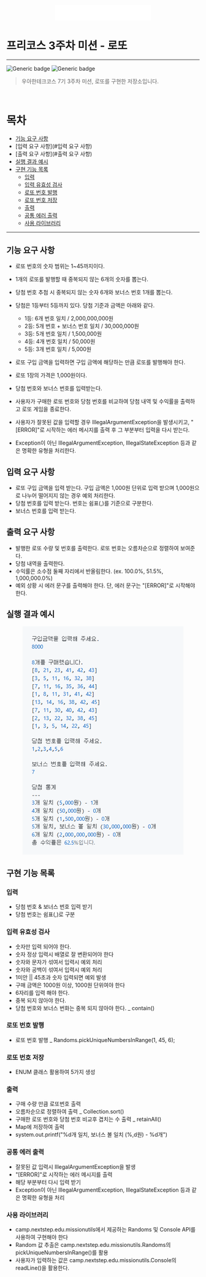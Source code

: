 <p align="center">
    <img src="img/logo_full_light.png" alt="우아한테크코스" width="250px">
</p>

# 프리코스 3주차 미션 - 로또

---

![Generic badge](https://img.shields.io/badge/precourse-week3-red)
![Generic badge](https://img.shields.io/badge/java-21.0.5-purple)

> 우아한테크코스 7기 3주차 미션, 로또를 구현한 저장소입니다.

<br>

# 목차

- [기능 요구 사항](#기능-요구-사항)
- [입력 요구 사항](#입력 요구 사항)
- [출력 요구 사항](#출력 요구 사항)
- [실행 결과 예시](#실행-결과-예시)
- [구현 기능 목록](#구현-기능-목록)
    - [입력](#입력)
    - [입력 유효성 검사](#입력-유효성-검사)
    - [로또 번호 발행](#로또-번호-발행)
    - [로또 번호 저장](#로또-번호-저장)
    - [출력](#출력)
    - [공통 에러 출력](#공통-에러-출력)
    - [사용 라이브러리](#사용-라이브러리)

---

## 기능 요구 사항
* 로또 번호의 숫자 범위는 1~45까지이다.
* 1개의 로또를 발행할 때 중복되지 않는 6개의 숫자를 뽑는다.
* 당첨 번호 추첨 시 중복되지 않는 숫자 6개와 보너스 번호 1개를 뽑는다.
* 당첨은 1등부터 5등까지 있다. 당첨 기준과 금액은 아래와 같다.
    * 1등: 6개 번호 일치 / 2,000,000,000원
    * 2등: 5개 번호 + 보너스 번호 일치 / 30,000,000원
    * 3등: 5개 번호 일치 / 1,500,000원
    * 4등: 4개 번호 일치 / 50,000원
    * 5등: 3개 번호 일치 / 5,000원

* 로또 구입 금액을 입력하면 구입 금액에 해당하는 만큼 로또를 발행해야 한다.
* 로또 1장의 가격은 1,000원이다.
* 당첨 번호와 보너스 번호를 입력받는다.
* 사용자가 구매한 로또 번호와 당첨 번호를 비교하여 당첨 내역 및 수익률을 출력하고 로또 게임을 종료한다.
* 사용자가 잘못된 값을 입력할 경우 IllegalArgumentException을 발생시키고, "[ERROR]"로 시작하는 에러 메시지를 출력 후 그 부분부터 입력을 다시 받는다.
* Exception이 아닌 IllegalArgumentException, IllegalStateException 등과 같은 명확한 유형을 처리한다.


## 입력 요구 사항
* 로또 구입 금액을 입력 받는다. 구입 금액은 1,000원 단위로 입력 받으며 1,000원으로 나누어 떨어지지 않는 경우 예외 처리한다.
* 당첨 번호를 입력 받는다. 번호는 쉼표(,)를 기준으로 구분한다.
* 보너스 번호를 입력 받는다.


## 출력 요구 사항
* 발행한 로또 수량 및 번호를 출력한다. 로또 번호는 오름차순으로 정렬하여 보여준다.
* 당첨 내역을 출력한다.
* 수익률은 소수점 둘째 자리에서 반올림한다. (ex. 100.0%, 51.5%, 1,000,000.0%)
* 예외 상황 시 에러 문구를 출력해야 한다. 단, 에러 문구는 "[ERROR]"로 시작해야 한다.


## 실행 결과 예시
<p align="center">
    <img src="img/example.png" alt="우아한테크코스">
</p>


## 구현 기능 목록

### 입력
* 당첨 번호 & 보너스 번호 입력 받기
* 당첨 번호는 쉼표(,)로 구분

### 입력 유효성 검사
* 숫자만 입력 되어야 한다.
* 숫자 정상 입력시 배열로 잘 변환되어야 한다
* 숫자와 문자가 섞여서 입력시 예외 처리
* 숫자와 공백이 섞여서 입력시 예외 처리
* 1미안 || 45초과 숫자 입력되면 예외 발생
* 구매 금액은 1000원 이상, 1000원 단위여야 한다
* 6자리를 입력 해야 한다.
* 중복 되지 않아야 한다.
* 당첨 번호와 보너스 번화는 중복 되지 않아야 한다. _ contain()

### 로또 번호 발행
* 로또 번호 발행 _ Randoms.pickUniqueNumbersInRange(1, 45, 6);

### 로또 번호 저장
* ENUM 클래스 활용하여 5가지 생성

### 출력
* 구매 수량 만큼 로또번호 출력
* 오름차순으로 정렬하여 출력 _ Collection.sort()
* 구매한 로또 번호와 당첨 번호 비교후 겹치는 수 출력 _ retainAll()
* Map에 저장하여 출력
* system.out.printf("%d개 일치, 보너스 볼 일치 (%,d원) - %d개")


### 공통 에러 출력
* 잘못된 값 입력시 IllegalArgumentException을 발생
* "[ERROR]"로 시작하는 에러 메시지를 출력
* 해당 부분부터 다시 입력 받기
* Exception이 아닌 IllegalArgumentException, IllegalStateException 등과 같은 명확한 유형을 처리


### 사용 라이브러리
* camp.nextstep.edu.missionutils에서 제공하는 Randoms 및 Console API를 사용하여 구현해야 한다
* Random 값 추출은 camp.nextstep.edu.missionutils.Randoms의 pickUniqueNumbersInRange()를 활용
* 사용자가 입력하는 값은 camp.nextstep.edu.missionutils.Console의 readLine()을 활용한다.